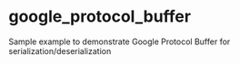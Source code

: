 # google_protocol_buffer
Sample example to demonstrate Google Protocol Buffer for serialization/deserialization
